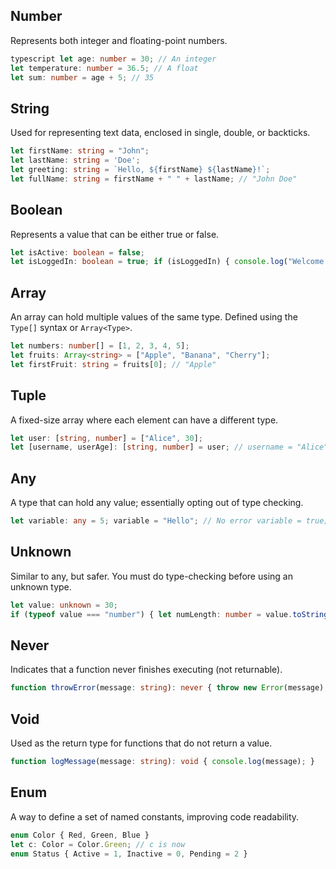 ## Number

Represents both integer and floating-point numbers.

```typescript
typescript let age: number = 30; // An integer
let temperature: number = 36.5; // A float
let sum: number = age + 5; // 35
```

## String

Used for representing text data, enclosed in single, double, or backticks.

```typescript
let firstName: string = "John";
let lastName: string = 'Doe';
let greeting: string = `Hello, ${firstName} ${lastName}!`;
let fullName: string = firstName + " " + lastName; // "John Doe"
```

## Boolean

Represents a value that can be either true or false.

```typescript
let isActive: boolean = false;
let isLoggedIn: boolean = true; if (isLoggedIn) { console.log("Welcome!"); }
```


## Array

An array can hold multiple values of the same type. Defined using the `Type[]` syntax or `Array<Type>`.

```typescript
let numbers: number[] = [1, 2, 3, 4, 5];
let fruits: Array<string> = ["Apple", "Banana", "Cherry"];
let firstFruit: string = fruits[0]; // "Apple"
```

## Tuple

A fixed-size array where each element can have a different type.

```typescript
let user: [string, number] = ["Alice", 30];
let [username, userAge]: [string, number] = user; // username = "Alice", userAge = 30
```

## Any

A type that can hold any value; essentially opting out of type checking.

```typescript
let variable: any = 5; variable = "Hello"; // No error variable = true; // Still valid
```

## Unknown

Similar to any, but safer. You must do type-checking before using an unknown type.

```typescript
let value: unknown = 30;
if (typeof value === "number") { let numLength: number = value.toString().length; // Now it's safe }
```

## Never

Indicates that a function never finishes executing (not returnable).

```typescript
function throwError(message: string): never { throw new Error(message); }
```

## Void

Used as the return type for functions that do not return a value.

```typescript
function logMessage(message: string): void { console.log(message); }
```

## Enum

A way to define a set of named constants, improving code readability.

```typescript
enum Color { Red, Green, Blue }
let c: Color = Color.Green; // c is now
enum Status { Active = 1, Inactive = 0, Pending = 2 }
```